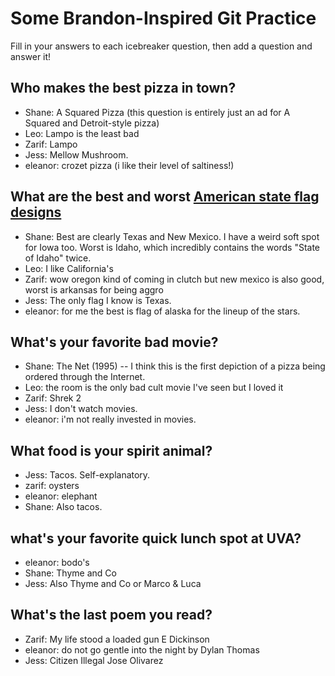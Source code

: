 # Some Brandon-Inspired Git Practice
Fill in your answers to each icebreaker question, then add a question and answer it!

## Who makes the best pizza in town? 
* Shane: A Squared Pizza (this question is entirely just an ad for A Squared and Detroit-style pizza)
* Leo: Lampo is the least bad 
* Zarif: Lampo 
* Jess: Mellow Mushroom.
* eleanor: crozet pizza (i like their level of saltiness!)

## What are the best and worst [American state flag designs](https://en.wikipedia.org/wiki/Flags_of_the_U.S._states_and_territories)
* Shane: Best are clearly Texas and New Mexico. I have a weird soft spot for Iowa too. Worst is Idaho, which incredibly contains the words "State of Idaho" twice. 
* Leo: I like California's
* Zarif: wow oregon kind of coming in clutch but new mexico is also good, worst is arkansas for being aggro 
* Jess: The only flag I know is Texas.
* eleanor: for me the best is flag of alaska for the lineup of the stars.

## What's your favorite bad movie?
* Shane: The Net (1995) -- I think this is the first depiction of a pizza being ordered through the Internet. 
* Leo: the room is the only bad cult movie I've seen but I loved it
* Zarif: Shrek 2 
* Jess: I don't watch movies. 
* eleanor: i'm not really invested in movies. 

## What food is your spirit animal?
* Jess: Tacos. Self-explanatory. 
* zarif: oysters 
* eleanor: elephant
* Shane: Also tacos.

## what's your favorite quick lunch spot at UVA?
* eleanor: bodo's
* Shane: Thyme and Co
* Jess: Also Thyme and Co or Marco & Luca 

## What's the last poem you read?
* Zarif: My life stood a loaded gun E Dickinson 
* eleanor: do not go gentle into the night by Dylan Thomas
* Jess: Citizen Illegal Jose Olivarez
